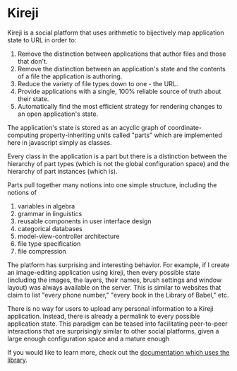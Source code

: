 <!--- © 2013 - 2024 Eric Augustinowicz and Kristina Soriano. All Rights Reserved. --->
# Kireji
Kireji is a social platform that uses arithmetic to bijectively map application state to URL in order to:

1. Remove the distinction between applications that author files and those that don't.
1. Remove the distinction between an application's state and the contents of a file the application is authoring.
1. Reduce the variety of file types down to one - the URL.
1. Provide applications with a single, 100% reliable source of truth about their state.
1. Automatically find the most efficient strategy for rendering changes to an open application's state.

The application's state is stored as an acyclic graph of coordinate-computing property-inheriting units called "parts" which are implemented here in javascript simply as classes.

Every class in the application is a part but there is a distinction between the hierarchy of part types (which is not the global configuration space) and the hierarchy of part instances (which is).

Parts pull together many notions into one simple structure, including the notions of
1. variables in algebra
1. grammar in linguistics
1. reusable components in user interface design
1. categorical databases
1. model-view-controller architecture
1. file type specification
1. file compression

The platform has surprising and interesting behavior. For example, if I create an image-editing application using kireji, then every possible state (including the images, the layers, their names, brush settings and window layout) was always available on the server. This is similar to websites that claim to list "every phone number," "every book in the Library of Babel," etc.

There is no way for users to upload any personal information to a Kireji application. Instead, there is already a permalink to every possible application state. This paradigm can be teased into facilitating peer-to-peer interactions that are surprisingly similar to other social platforms, given a large enough configuration space and a mature enough

If you would like to learn more, check out the [documentation which uses the library](https://ejaugust.github.io/).
